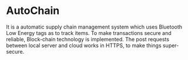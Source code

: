 # AutoChain
It is a automatic supply chain management system which uses Bluetooth Low Energy tags as to track items. To make transactions secure and reliable, Block-chain technology is implemented. The post requests between local server and cloud works in HTTPS, to make things super-secure.
